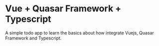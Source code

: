 # Vue + Quasar Framework + Typescript

A simple todo app to learn the basics about how integrate Vuejs, Quasar Framework and Typescript.
